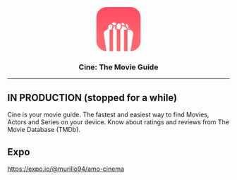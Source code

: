 <p align="center">
    <img alt="Cine: The Movie Guide" src="./src/assets/images/icon.png" height="100" width="100" />
    <h3 align="center">Cine: The Movie Guide</h3>
</p>

---

## IN PRODUCTION (stopped for a while)

Cine is your movie guide. The fastest and easiest way to find Movies, Actors and Series on your device. Know about ratings and reviews from The Movie Database (TMDb).

## Expo

https://expo.io/@murillo94/amo-cinema
